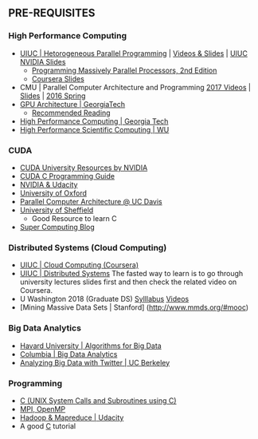 ## PRE-REQUISITES 

### High Performance Computing 
- [UIUC | Hetorogeneous Parallel Programming](https://archive.org/details/academictorrents_8903d0871c652b96c7b29db738cea76902d65888/lectures/week1/Heterogeneous+Parallel+Programming+0.1+1.2+Introduction+to+Heterogeneous+Parallel+Computing.mp4) | [Videos & Slides](http://www.tsc.uc3m.es/~griosm/compartir/heterogeneous.html) | [UIUC NVIDIA Slides](http://www.cs.kent.edu/~jbaker/ParallelProg-Sp11/slides/)
    - [Programming Massively Parallel Processors, 2nd Edition](https://booksite.elsevier.com/9780124159921/ls.php)
    - [Coursera Slides](https://archive.org/details/academictorrents_de34574326abc4666c7ede41d0205a4a2129bf85)
- CMU | Parallel Computer Architecture and Programming [2017 Videos](https://mediatech-stream.andrew.cmu.edu/Mediasite/Catalog/Full/d9502528c9724ad8b726f27a3a10c3a921) | [Slides](http://15418.courses.cs.cmu.edu/spring2017/lectures) | [2016 Spring](https://scs.hosted.panopto.com/Panopto/Pages/Sessions/List.aspx#folderID=%22f62c2297-de88-4e63-aff2-06641fa25e98%22&sortColumn=1&sortAscending=true)
- [GPU Architecture | GeorgiaTech](http://ece8823-sy.ece.gatech.edu/)
    - [Recommended Reading](https://pdfs.semanticscholar.org/91ea/c3d098a7ddced56265fb58e5bf2f7c3f5228.pdf)
- [High Performance Computing | Georgia Tech](https://www.udacity.com/course/high-performance-computing--ud281)
- [High Performance Scientific Computing | WU](https://cs.nyu.edu/courses/fall10/G22.2945-001/lectures.html)

### CUDA
- [CUDA University Resources by NVIDIA](https://developer.nvidia.com/educators/existing-courses)
- [CUDA C Programming Guide](https://docs.nvidia.com/cuda/cuda-c-programming-guide/index.html)
- [NVIDIA & Udacity](https://classroom.udacity.com/courses/cs344)
- [University of Oxford](http://people.maths.ox.ac.uk/gilesm/cuda/)
- [Parallel Computer Architecture @ UC Davis](http://www.ece.ucdavis.edu/~jowens/171/)
- [University of Sheffield](http://paulrichmond.shef.ac.uk/teaching/COM4521/)
    - Good Resource to learn C
- [Super Computing Blog](http://supercomputingblog.com/cuda-tutorials/)

### Distributed Systems (Cloud Computing)
- [UIUC | Cloud Computing (Coursera)](https://www.coursera.org/specializations/cloud-computing)
- [UIUC | Distributed Systems](https://courses.engr.illinois.edu/cs425/fa2017/lectures.html)
The fasted way to learn is to go through university lectures slides first and then check the related video on Coursera.
- U Washington 2018 (Graduate DS) [Sylllabus](https://courses.cs.washington.edu/courses/csep552/18wi/) [Videos](https://courses.cs.washington.edu/courses/csep552/18wi/video/)
- [Mining Massive Data Sets | Stanford] (http://www.mmds.org/#mooc)

### Big Data Analytics 
- [Havard University | Algorithms for Big Data](http://people.seas.harvard.edu/~minilek/cs229r/fall15/lec.html)
- [Columbia | Big Data Analytics](http://www.ee.columbia.edu/~cylin/course/bigdata/)
- [Analyzing Big Data with Twitter | UC Berkeley](https://www.youtube.com/playlist?list=PLE8C1256A28C1487F)

### Programming 
- [C (UNIX System Calls and Subroutines using C)](http://users.cs.cf.ac.uk/Dave.Marshall/C/CE.html)
- [MPI, OpenMP](http://compsci.hunter.cuny.edu/~sweiss/course_materials/csci493.65/csci493.65_spr14.php)
- [Hadoop & Mapreduce | Udacity](https://www.udacity.com/course/intro-to-hadoop-and-mapreduce--ud617)
- A good [C](https://www.cprogramming.com/tutorial/c-tutorial.html) tutorial 
